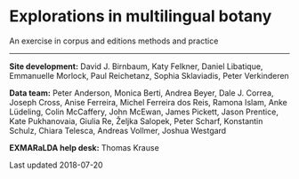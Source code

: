 # Explorations in multilingual botany

An exercise in corpus and editions methods and practice



----

**Site development:** David J. Birnbaum, Katy Felkner, Daniel Libatique, Emmanuelle Morlock, Paul Reichetanz, Sophia Sklaviadis, Peter Verkinderen

**Data team:** Peter Anderson, Monica Berti, Andrea Beyer, Dale J. Correa, Joseph Cross, Anise Ferreira, Michel Ferreira dos Reis, Ramona Islam, Anke Lüdeling, Colin McCaffery, John McEwan, James Pickett, Jason Prentice, Kate Pukhanovaia, Giulia Re, Željka Salopek, Peter Scharf, Konstantin Schulz, Chiara Telesca, Andreas Vollmer, Joshua Westgard

**EXMARaLDA help desk:** Thomas Krause

Last updated 2018-07-20

